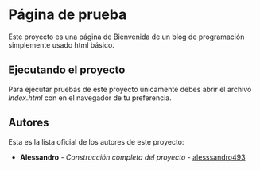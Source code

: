 # Página de prueba

Este proyecto es una página de Bienvenida de un blog de programación simplemente usado html básico.

## Ejecutando el proyecto

Para ejecutar pruebas de este proyecto únicamente debes abrir el archivo *Index.html* con en el navegador de tu preferencia.

## Autores

Esta es la lista oficial de los autores de este proyecto:

+ **Alessandro** - *Construcción completa del proyecto* - [alesssandro493](https://github.com/alesssandro493)
